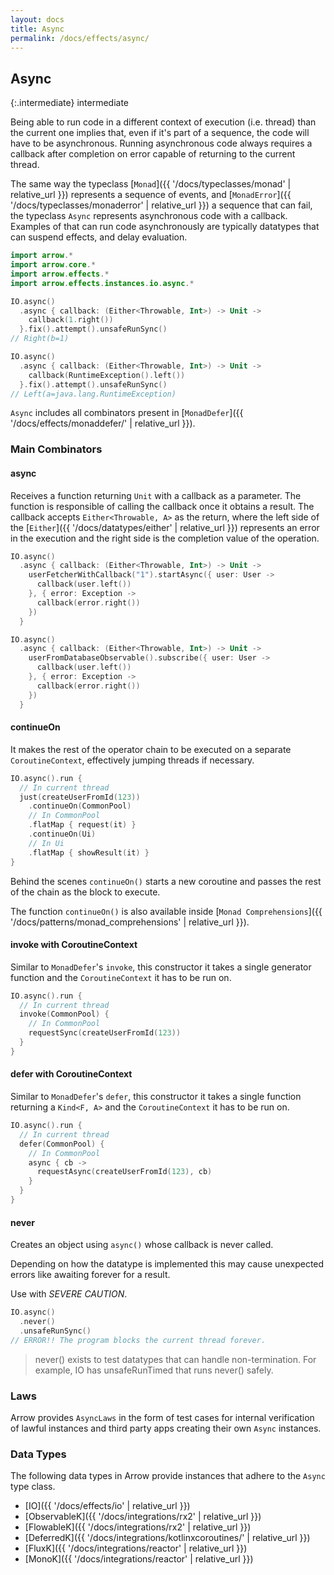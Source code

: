 ```yaml
---
layout: docs
title: Async
permalink: /docs/effects/async/
---
```


## Async

{:.intermediate}
intermediate

Being able to run code in a different context of execution (i.e. thread) than the current one implies that, even if it's part of a sequence, the code will have to be asynchronous.
Running asynchronous code always requires a callback after completion on error capable of returning to the current thread.

The same way the typeclass [`Monad`]({{ '/docs/typeclasses/monad' | relative_url }}) represents a sequence of events, and [`MonadError`]({{ '/docs/typeclasses/monaderror' | relative_url }}) a sequence that can fail, the typeclass `Async` represents asynchronous code with a callback.
Examples of that can run code asynchronously are typically datatypes that can suspend effects, and delay evaluation.

```kotlin
import arrow.*
import arrow.core.*
import arrow.effects.*
import arrow.effects.instances.io.async.*

IO.async()
  .async { callback: (Either<Throwable, Int>) -> Unit ->
    callback(1.right())
  }.fix().attempt().unsafeRunSync()
// Right(b=1)
```

```kotlin
IO.async()
  .async { callback: (Either<Throwable, Int>) -> Unit ->
    callback(RuntimeException().left())
  }.fix().attempt().unsafeRunSync()
// Left(a=java.lang.RuntimeException)
```

`Async` includes all combinators present in [`MonadDefer`]({{ '/docs/effects/monaddefer/' | relative_url }}).

### Main Combinators

#### async

Receives a function returning `Unit` with a callback as a parameter.
The function is responsible of calling the callback once it obtains a result.
The callback accepts `Either<Throwable, A>` as the return, where the left side of the [`Either`]({{ '/docs/datatypes/either' | relative_url }}) represents an error in the execution and the right side is the completion value of the operation.

```kotlin
IO.async()
  .async { callback: (Either<Throwable, Int>) -> Unit ->
    userFetcherWithCallback("1").startAsync({ user: User ->
      callback(user.left())
    }, { error: Exception ->
      callback(error.right())
    })
  }
```

```kotlin
IO.async()
  .async { callback: (Either<Throwable, Int>) -> Unit ->
    userFromDatabaseObservable().subscribe({ user: User ->
      callback(user.left())
    }, { error: Exception ->
      callback(error.right())
    })
  }
```

#### continueOn

It makes the rest of the operator chain to be executed on a separate `CoroutineContext`, effectively jumping threads if necessary.

```kotlin
IO.async().run {
  // In current thread
  just(createUserFromId(123))
    .continueOn(CommonPool)
    // In CommonPool
    .flatMap { request(it) }
    .continueOn(Ui)
    // In Ui
    .flatMap { showResult(it) }
}
```

Behind the scenes `continueOn()` starts a new coroutine and passes the rest of the chain as the block to execute.

The function `continueOn()` is also available inside [`Monad Comprehensions`]({{ '/docs/patterns/monad_comprehensions' | relative_url }}).

#### invoke with CoroutineContext

Similar to `MonadDefer`'s `invoke`, this constructor it takes a single generator function and the `CoroutineContext` it has to be run on.

```kotlin
IO.async().run {
  // In current thread
  invoke(CommonPool) {
    // In CommonPool
    requestSync(createUserFromId(123))
  }
}
```

#### defer with CoroutineContext

Similar to `MonadDefer`'s `defer`, this constructor it takes a single function returning a `Kind<F, A>` and the `CoroutineContext` it has to be run on.

```kotlin
IO.async().run {
  // In current thread
  defer(CommonPool) {
    // In CommonPool
    async { cb ->
      requestAsync(createUserFromId(123), cb)
    }
  }
}
```

#### never

Creates an object using `async()` whose callback is never called.

Depending on how the datatype is implemented this may cause unexpected errors like awaiting forever for a result.

Use with *SEVERE CAUTION*.

```kotlin
IO.async()
  .never()
  .unsafeRunSync()
// ERROR!! The program blocks the current thread forever.
```

> never() exists to test datatypes that can handle non-termination.
For example, IO has unsafeRunTimed that runs never() safely.

### Laws

Arrow provides `AsyncLaws` in the form of test cases for internal verification of lawful instances and third party apps creating their own `Async` instances.

### Data Types

The following data types in Arrow provide instances that adhere to the `Async` type class.

- [IO]({{ '/docs/effects/io' | relative_url }})
- [ObservableK]({{ '/docs/integrations/rx2' | relative_url }})
- [FlowableK]({{ '/docs/integrations/rx2' | relative_url }})
- [DeferredK]({{ '/docs/integrations/kotlinxcoroutines/' | relative_url }})
- [FluxK]({{ '/docs/integrations/reactor' | relative_url }})
- [MonoK]({{ '/docs/integrations/reactor' | relative_url }})
